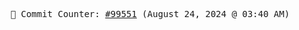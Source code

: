 <p align="center">
    <samp>
        📮 Commit Counter: <a href="https://github.com/Javascript-void0/Javascript-void0/commits/main">#99551</a> (August 24, 2024 @ 03:40 AM)
    </samp>
</p>